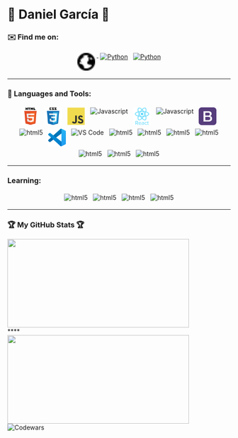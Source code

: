 # :jigsaw: Daniel García :jigsaw: 




### ✉️ Find me on:


<p align="center">
 <a href="https://github.com/danieldaga/" target="_blank" rel="noopener noreferrer"> <img src="https://raw.githubusercontent.com/iconic/open-iconic/master/svg/globe.svg" alt="P" height="40" style="vertical-align:top; margin:4px"> </a>
 <a href="https://www.linkedin.com/in/daniel-garc%C3%ADa-rodr%C3%ADguez-71548948" target="_blank" rel="noopener noreferrer"> <img src="https://brand.linkedin.com/content/dam/me/business/en-us/amp/brand-site/v2/bg/LI-Bug.svg.original.svg" alt="Python" height="40" style="vertical-align:top; margin:4px"></a>
 <a href="mailto:dagarodriguez93@gmail.com"> <img src="https://upload.wikimedia.org/wikipedia/commons/thumb/7/7e/Gmail_icon_%282020%29.svg/400px-Gmail_icon_%282020%29.svg.png" alt="Python" height="40" style="vertical-align:top; margin:4px"></a>
</p>

<hr>

###  🧰 Languages and Tools:
<p align="center">
<img src="https://raw.githubusercontent.com/devicons/devicon/master/icons/html5/html5-original-wordmark.svg" alt="html5" height="40" style="vertical-align:top; margin:4px">
  <img src="https://raw.githubusercontent.com/devicons/devicon/master/icons/css3/css3-original-wordmark.svg" alt="css" height="40" style="vertical-align:top; margin:4px">
  <img src="https://raw.githubusercontent.com/devicons/devicon/master/icons/javascript/javascript-original.svg" alt="Javascript" height="40" style="vertical-align:top; margin:4px">
<img src="https://camo.githubusercontent.com/0f0e91d7aad793866780e54bf596ca6b0446b9a73cc73451206bb96f4a3836fe/68747470733a2f2f6e6f7469636f6e2d7374617469632e74616d6d6f6c6f2e636f6d2f6467676763726b78712f696d6167652f75706c6f61642f76313536363931333435372f6e6f7469636f6e2f6568346430646e6963346e316e657468336675692e706e67" alt="Javascript" height="40" style="vertical-align:top; margin:4px">
 <img src="https://raw.githubusercontent.com/devicons/devicon/master/icons/react/react-original-wordmark.svg" alt="Javascript" height="40" style="vertical-align:top; margin:4px">
  <img src="https://camo.githubusercontent.com/fbfcb9e3dc648adc93bef37c718db16c52f617ad055a26de6dc3c21865c3321d/68747470733a2f2f7777772e766563746f726c6f676f2e7a6f6e652f6c6f676f732f6769742d73636d2f6769742d73636d2d69636f6e2e737667" alt="Javascript" height="40" style="vertical-align:top; margin:4px">
 <img src="https://raw.githubusercontent.com/github/explore/80688e429a7d4ef2fca1e82350fe8e3517d3494d/topics/bootstrap/bootstrap.png" alt="html5" height="40" style="vertical-align:top; margin:4px">
 <img src="https://camo.githubusercontent.com/d20181791a7d3716b202e8c3549c20cd5d435bb6bbb2556fbcf99f7841f48d5e/68747470733a2f2f63646e2d69636f6e732d706e672e666c617469636f6e2e636f6d2f3531322f353936382f353936383836362e706e67" alt="html5" height="40" style="vertical-align:top; margin:4px">
<img src="https://raw.githubusercontent.com/github/explore/80688e429a7d4ef2fca1e82350fe8e3517d3494d/topics/visual-studio-code/visual-studio-code.png" alt="VS Code" height="40" style="vertical-align:top; margin:4px">
<img src="https://www.adobe.com/content/dam/acom/one-console/icons_rebrand/ps_appicon.svg" alt="VS Code" height="40" style="vertical-align:top; margin:4px">
 <img src="https://www.adobe.com/content/dam/shared/images/product-icons/svg/illustrator.svg" alt="html5" height="40" style="vertical-align:top; margin:4px">
 <img src="https://cdn-icons-png.flaticon.com/512/518/518713.png" alt="html5" height="40" style="vertical-align:top; margin:4px">
 <img src="https://cdn.arduino.cc/header-footer/prod/assets/headerLogo-arduino.svg" alt="html5" color="#fff" height="40" width="40" style="vertical-align:top; margin:4px">
 <img src="https://camo.githubusercontent.com/93b32389bf746009ca2370de7fe06c3b5146f4c99d99df65994f9ced0ba41685/68747470733a2f2f7777772e766563746f726c6f676f2e7a6f6e652f6c6f676f732f676574706f73746d616e2f676574706f73746d616e2d69636f6e2e737667" alt="html5" color="#fff" height="40" width="40" style="vertical-align:top; margin:4px">
 <img a src="https://camo.githubusercontent.com/03b343ee0b98b7c4b8d5533a75c2c4d593f6141e2df042ee2001ab9905ad8ebb/68747470733a2f2f6e6f7469636f6e2d7374617469632e74616d6d6f6c6f2e636f6d2f6467676763726b78712f696d6167652f75706c6f61642f76313536363535373236342f6e6f7469636f6e2f65796876626d6838326e68646f79646c346a32612e706e67" alt="html5" color="#fff" height="40" width="40" style="vertical-align:top; margin:4px">
 <img src="https://firebase.google.com/static/downloads/brand-guidelines/PNG/logo-logomark.png?hl=es-419" alt="html5" color="#fff" height="40" width="40" style="vertical-align:top; margin:4px">
 <img src="https://camo.githubusercontent.com/c457309037aabdce151cc0e197d6db98234a31636ef41f2cc1c339832fe20de3/68747470733a2f2f63646e2e61757468302e636f6d2f626c6f672f6c6f676f732f6e6578746a732d6c6f676f2e706e67" alt="html5" color="#fff" height="40" width="40" style="vertical-align:top; margin:4px">

<hr>

### Learning:

<p align="center">
 <img src="https://camo.githubusercontent.com/4854a9b101b22bdb9c494ec5c8b20b9c973f57a49fd61d81baf9072d600a95b3/68747470733a2f2f6e6f7469636f6e2d7374617469632e74616d6d6f6c6f2e636f6d2f6467676763726b78712f696d6167652f75706c6f61642f76313536363739313630392f6e6f7469636f6e2f6e656e3179313167617a657168656a77376e6d312e706e67" alt="html5" color="#fff" height="40" width="40" style="vertical-align:top; margin:4px">
  <img src="https://camo.githubusercontent.com/1b938a8770774c11ebdf27c1c371d173a48c6f0504cc224a8a6b47d5a8a332ac/68747470733a2f2f7777772e766563746f726c6f676f2e7a6f6e652f6c6f676f732f6d6f6e676f64622f6d6f6e676f64622d69636f6e2e737667" alt="html5" color="#fff" height="40" width="40" style="vertical-align:top; margin:4px">
 <img src="https://camo.githubusercontent.com/69c72649932f6a4f58c0a2c812b64d22a353b228bd8f438e0f97f81c4de652e8/68747470733a2f2f6e6f7469636f6e2d7374617469632e74616d6d6f6c6f2e636f6d2f6467676763726b78712f696d6167652f75706c6f61642f76313536363931333235352f6e6f7469636f6e2f7862726f786d646d6b73766562663376367638762e676966" alt="html5" color="#fff" height="40" width="40" style="vertical-align:top; margin:4px">
  <img src="https://turbo.build/images/docs/repo/repo-hero-logo-dark.svg" alt="html5" color="#fff" height="40" width="40" style="vertical-align:top; margin:4px">
</p>


<hr>

### :trophy: My GitHub Stats :trophy:
<div style="display: flex; flex-direction: row;">
 <img class="img" style="height:200px; width:410px" src="https://github-readme-stats.vercel.app/api?username=danieldaga&show_icons=true&theme=radical" />
</div>****
<div style="display: flex; flex-direction: row;">
 <img class="img" style="height:200px; width:410px" src="https://github-readme-stats.vercel.app/api/top-langs/?username=danieldaga&layout=compact&theme=radical" />
</div>

<img src="https://www.codewars.com/users/danieldaga/badges/large" alt="Codewars"/>
